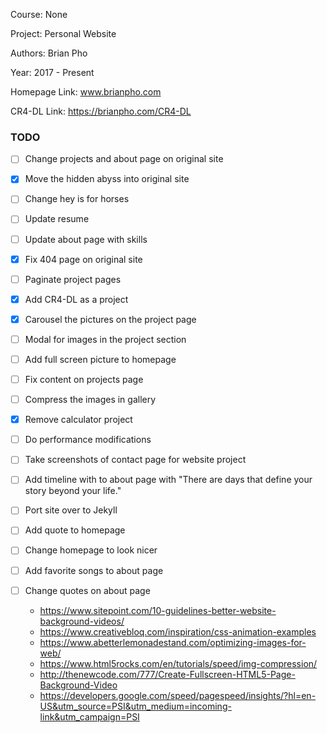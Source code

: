 Course: None

Project: Personal Website

Authors: Brian Pho

Year: 2017 - Present

Homepage Link:  www.brianpho.com

CR4-DL Link: https://brianpho.com/CR4-DL

### TODO
- [ ] Change projects and about page on original site
- [x] Move the hidden abyss into original site
- [ ] Change hey is for horses
- [ ] Update resume
- [ ] Update about page with skills
- [x] Fix 404 page on original site
- [ ] Paginate project pages
- [x] Add CR4-DL as a project
- [x] Carousel the pictures on the project page
- [ ] Modal for images in the project section
- [ ] Add full screen picture to homepage
- [ ] Fix content on projects page
- [ ] Compress the images in gallery
- [x] Remove calculator project
- [ ] Do performance modifications
- [ ] Take screenshots of contact page for website project
- [ ] Add timeline with to about page with "There are days that define your story beyond your life."
- [ ] Port site over to Jekyll
- [ ] Add quote to homepage
- [ ] Change homepage to look nicer
- [ ] Add favorite songs to about page
- [ ] Change quotes on about page


  * https://www.sitepoint.com/10-guidelines-better-website-background-videos/
  * https://www.creativebloq.com/inspiration/css-animation-examples
  * https://www.abetterlemonadestand.com/optimizing-images-for-web/
  * https://www.html5rocks.com/en/tutorials/speed/img-compression/
  * http://thenewcode.com/777/Create-Fullscreen-HTML5-Page-Background-Video
  * https://developers.google.com/speed/pagespeed/insights/?hl=en-US&utm_source=PSI&utm_medium=incoming-link&utm_campaign=PSI
